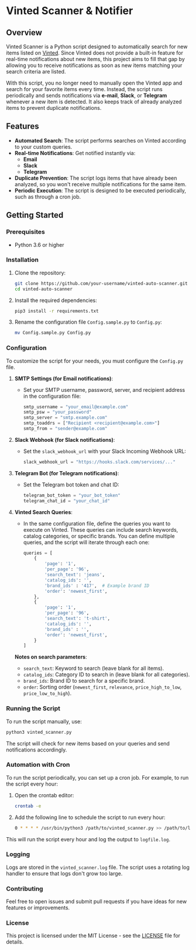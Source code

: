 # Vinted Scanner & Notifier

## Overview

Vinted Scanner is a Python script designed to automatically search for new items listed on [Vinted](https://www.vinted.com). Since Vinted does not provide a built-in feature for real-time notifications about new items, this project aims to fill that gap by allowing you to receive notifications as soon as new items matching your search criteria are listed.

With this script, you no longer need to manually open the Vinted app and search for your favorite items every time. Instead, the script runs periodically and sends notifications via **e-mail**, **Slack**, or **Telegram** whenever a new item is detected. It also keeps track of already analyzed items to prevent duplicate notifications.

## Features

- **Automated Search**: The script performs searches on Vinted according to your custom queries.
- **Real-time Notifications**: Get notified instantly via:
  - **Email**
  - **Slack**
  - **Telegram**
- **Duplicate Prevention**: The script logs items that have already been analyzed, so you won't receive multiple notifications for the same item.
- **Periodic Execution**: The script is designed to be executed periodically, such as through a cron job.

## Getting Started

### Prerequisites

- Python 3.6 or higher

### Installation

1. Clone the repository:
   ```bash
   git clone https://github.com/your-username/vinted-auto-scanner.git
   cd vinted-auto-scanner
   ```

2. Install the required dependencies:
   ```bash
   pip3 install -r requirements.txt
   ```

3. Rename the configuration file `Config.sample.py` to `Config.py`:
   ```bash
   mv Config.sample.py Config.py
   ```

### Configuration

To customize the script for your needs, you must configure the `Config.py` file.

1. **SMTP Settings (for Email notifications)**:
   - Set your SMTP username, password, server, and recipient address in the configuration file:
     ```python
     smtp_username = "your_email@example.com"
     smtp_psw = "your_password"
     smtp_server = "smtp.example.com"
     smtp_toaddrs = ["Recipient <recipient@example.com>"]
     smtp_from = "sender@example.com"
     ```

2. **Slack Webhook (for Slack notifications)**:
   - Set the `slack_webhook_url` with your Slack Incoming Webhook URL:
     ```python
     slack_webhook_url = "https://hooks.slack.com/services/..."
     ```

3. **Telegram Bot (for Telegram notifications)**:
   - Set the Telegram bot token and chat ID:
     ```python
     telegram_bot_token = "your_bot_token"
     telegram_chat_id = "your_chat_id"
     ```

4. **Vinted Search Queries**:
   - In the same configuration file, define the queries you want to execute on Vinted. These queries can include search keywords, catalog categories, or specific brands. You can define multiple queries, and the script will iterate through each one:
     ```python
     queries = [
         {
             'page': '1',
             'per_page': '96',
             'search_text': 'jeans',
             'catalog_ids': '',
             'brand_ids' : '417',  # Example brand ID
             'order': 'newest_first',
         },
         {
             'page': '1',
             'per_page': '96',
             'search_text': 't-shirt',
             'catalog_ids': '',
             'brand_ids' : '',
             'order': 'newest_first',
         }
     ]
     ```

   **Notes on search parameters**:
   - `search_text`: Keyword to search (leave blank for all items).
   - `catalog_ids`: Category ID to search in (leave blank for all categories).
   - `brand_ids`: Brand ID to search for a specific brand.
   - `order`: Sorting order (`newest_first`, `relevance`, `price_high_to_low`, `price_low_to_high`).

### Running the Script

To run the script manually, use:

```bash
python3 vinted_scanner.py
```

The script will check for new items based on your queries and send notifications accordingly.

### Automation with Cron

To run the script periodically, you can set up a cron job. For example, to run the script every hour:

1. Open the crontab editor:
   ```bash
   crontab -e
   ```

2. Add the following line to schedule the script to run every hour:
   ```bash
   0 * * * * /usr/bin/python3 /path/to/vinted_scanner.py >> /path/to/logfile.log 2>&1
   ```

This will run the script every hour and log the output to `logfile.log`.

### Logging

Logs are stored in the `vinted_scanner.log` file. The script uses a rotating log handler to ensure that logs don't grow too large.

### Contributing

Feel free to open issues and submit pull requests if you have ideas for new features or improvements.

### License

This project is licensed under the MIT License - see the [LICENSE](LICENSE) file for details.